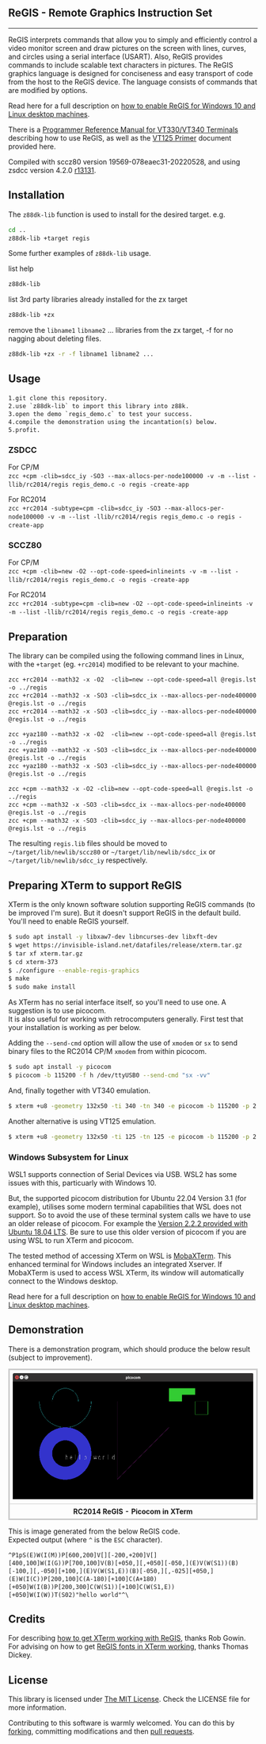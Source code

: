 ## ReGIS - Remote Graphics Instruction Set
------------

ReGIS interprets commands that allow you to simply and efficiently control a video monitor screen and draw pictures on the screen with lines, curves, and circles using a serial interface (USART). Also, ReGIS provides commands to include scalable text characters in pictures. The ReGIS graphics language is designed for conciseness and easy transport of code from the host to the ReGIS device. The language consists of commands that are modified by options.

Read here for a full description on [how to enable ReGIS for Windows 10 and Linux desktop machines](https://feilipu.me/2022/09/28/regis-serial-graphics-for-arduino-rc2014/).

There is a [Programmer Reference Manual for VT330/VT340 Terminals](https://vt100.net/docs/vt3xx-gp/) describing how to use ReGIS, as well as the [VT125 Primer](https://github.com/feilipu/z88dk-libraries/blob/master/regis/doc/EK-VT125-GI-001_VT125_ReGIS_Primer_May82.pdf) document provided here.

Compiled with sccz80 version 19569-078eaec31-20220528, and using zsdcc version 4.2.0 [r13131](https://sourceforge.net/p/sdcc/code/13131/log/?path=/trunk/sdcc).

## Installation

The `z88dk-lib` function is used to install for the desired target. e.g.

```bash
cd ..
z88dk-lib +target regis
```

Some further examples of `z88dk-lib` usage.

list help
```bash
z88dk-lib
```

list 3rd party libraries already installed for the zx target
```bash
z88dk-lib +zx
```
remove the `libname1` `libname2` ... libraries from the zx target, -f for no nagging about deleting files.
```bash
z88dk-lib +zx -r -f libname1 libname2 ...
```

## Usage
    1.git clone this repository.
    2.use `z88dk-lib` to import this library into z88k.
    3.open the demo `regis_demo.c` to test your success.
    4.compile the demonstration using the incantation(s) below.
    5.profit.

### ZSDCC

For CP/M<br>
`zcc +cpm -clib=sdcc_iy -SO3 --max-allocs-per-node100000 -v -m --list -llib/rc2014/regis regis_demo.c -o regis -create-app`

For RC2014<br>
`zcc +rc2014 -subtype=cpm -clib=sdcc_iy -SO3 --max-allocs-per-node100000 -v -m --list -llib/rc2014/regis regis_demo.c -o regis -create-app`

### SCCZ80

For CP/M<br>
`zcc +cpm -clib=new -O2 --opt-code-speed=inlineints -v -m --list -llib/rc2014/regis regis_demo.c -o regis -create-app`

For RC2014<br>
`zcc +rc2014 -subtype=cpm -clib=new -O2 --opt-code-speed=inlineints -v -m --list -llib/rc2014/regis regis_demo.c -o regis -create-app`

## Preparation

The library can be compiled using the following command lines in Linux, with the `+target` (eg. `+rc2014`) modified to be relevant to your machine.

```
zcc +rc2014 --math32 -x -O2  -clib=new --opt-code-speed=all @regis.lst -o ../regis
zcc +rc2014 --math32 -x -SO3 -clib=sdcc_ix --max-allocs-per-node400000 @regis.lst -o ../regis
zcc +rc2014 --math32 -x -SO3 -clib=sdcc_iy --max-allocs-per-node400000 @regis.lst -o ../regis
```

```
zcc +yaz180 --math32 -x -O2  -clib=new --opt-code-speed=all @regis.lst -o ../regis
zcc +yaz180 --math32 -x -SO3 -clib=sdcc_ix --max-allocs-per-node400000 @regis.lst -o ../regis
zcc +yaz180 --math32 -x -SO3 -clib=sdcc_iy --max-allocs-per-node400000 @regis.lst -o ../regis
```

```
zcc +cpm --math32 -x -O2 -clib=new --opt-code-speed=all @regis.lst -o ../regis
zcc +cpm --math32 -x -SO3 -clib=sdcc_ix --max-allocs-per-node400000 @regis.lst -o ../regis
zcc +cpm --math32 -x -SO3 -clib=sdcc_iy --max-allocs-per-node400000 @regis.lst -o ../regis
```

The resulting `regis.lib` files should be moved to `~/target/lib/newlib/sccz80` or `~/target/lib/newlib/sdcc_ix` or `~/target/lib/newlib/sdcc_iy` respectively.

## Preparing XTerm to support ReGIS

XTerm is the only known software solution supporting ReGIS commands (to be improved I'm sure). But it doesn't support ReGIS in the default build. You'll need to enable ReGIS yourself.
``` sh
$ sudo apt install -y libxaw7-dev libncurses-dev libxft-dev
$ wget https://invisible-island.net/datafiles/release/xterm.tar.gz
$ tar xf xterm.tar.gz
$ cd xterm-373
$ ./configure --enable-regis-graphics
$ make
$ sudo make install
```

As XTerm has no serial interface itself, so you'll need to use one. A suggestion is to use picocom.<br>
It is also useful for working with retrocomputers generally. First test that your installation is working as per below.

Adding the `--send-cmd` option will allow the use of `xmodem` or `sx` to send binary files to the RC2014 CP/M `xmodem` from within picocom.

``` sh
$ sudo apt install -y picocom
$ picocom -b 115200 -f h /dev/ttyUSB0 --send-cmd "sx -vv"
```

And, finally together with VT340 emulation.
``` sh
$ xterm +u8 -geometry 132x50 -ti 340 -tn 340 -e picocom -b 115200 -p 2 -f h /dev/ttyUSB0 --send-cmd "sx -vv"
```

Another alternative is using VT125 emulation.
``` sh
$ xterm +u8 -geometry 132x50 -ti 125 -tn 125 -e picocom -b 115200 -p 2 -f h /dev/ttyUSB0 --send-cmd "sx -vv"
```

### Windows Subsystem for Linux

WSL1 supports connection of Serial Devices via USB. WSL2 has some issues with this, particuarly with Windows 10.

But, the supported picocom distribution for Ubuntu 22.04 Version 3.1 (for example), utilises some modern terminal capabilities that WSL does not support.
So to avoid the use of these terminal system calls we have to use an older release of picocom. For example the [Version 2.2.2 provided with Ubuntu 18.04 LTS](https://manpages.ubuntu.com/manpages/bionic/man1/picocom.1.html). Be sure to use this older version of picocom if you are using WSL to run XTerm and picocom.

The tested method of accessing XTerm on WSL is [MobaXTerm](https://mobaxterm.mobatek.net/). This enhanced terminal for Windows includes an integrated Xserver. If MobaXTerm is used to access WSL XTerm, its window will automatically connect to the Windows desktop.

Read here for a full description on [how to enable ReGIS for Windows 10 and Linux desktop machines](https://feilipu.me/2022/09/28/regis-serial-graphics-for-arduino-rc2014/).

## Demonstration

There is a demonstration program, which should produce the below result (subject to improvement).

<div>
<table style="border: 2px solid #cccccc;">
<tbody>
<tr>
<td style="border: 1px solid #cccccc; padding: 6px;"><a href="https://github.com/feilipu/z88dk-libraries/blob/master/regis/demo/regis_demo.png" target="_blank"><img src="https://github.com/feilipu/z88dk-libraries/blob/master/regis/demo/regis_demo.png"/></a></td>
</tr>
<tr>
<th style="border: 1px solid #cccccc; padding: 6px;"><centre>RC2014 ReGIS - Picocom in XTerm<center></th>
</tr>
</tbody>
</table>
</div>

This is image generated from the below ReGIS code.<br>
Expected output (where `^` is the `ESC` character).
```
^P1pS(E)W(I(M))P[600,200]V[][-200,+200]V[][400,100]W(I(G))P[700,100]V(B)[+050,][,+050][-050,](E)V(W(S1))(B)[-100,][,-050][+100,](E)V(W(S1,E))(B)[-050,][,-025][+050,](E)W(I(C))P[200,100]C(A-180)[+100]C(A+180)[+050]W(I(B))P[200,300]C(W(S1))[+100]C(W(S1,E))[+050]W(I(W))T(S02)"hello world"^\
```

## Credits

For describing [how to get XTerm working with ReGIS](https://groups.google.com/g/rc2014-z80/c/fuji5iuJ3Jc/m/FNYwGGbaAQAJ), thanks Rob Gowin.<br>
For advising on how to get [ReGIS fonts in XTerm working](https://github.com/feilipu/z88dk-libraries/commit/107c23d2f31791b0a35bfc8833a7747a84544649#diff-45390165fce0bae9bf04313a098b2a42d5d727bf90d4be040f01ec0f7fee969d), thanks Thomas Dickey.

## License

This library is licensed under [The MIT License](http://opensource.org/licenses/mit-license.php). Check the LICENSE file for more information.

Contributing to this software is warmly welcomed. You can do this by [forking](https://help.github.com/articles/fork-a-repo), committing modifications and then [pull requests](https://help.github.com/articles/using-pull-requests).
